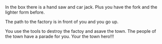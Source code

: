 
In the box  there is a hand saw and car jack. Plus you have the fork and the lighter form before.

The path to the factory is in front of you and you go up.


You use the tools to destroy the factoy and asave the town.
The people of the town have a parade for you. Your the town hero!!!